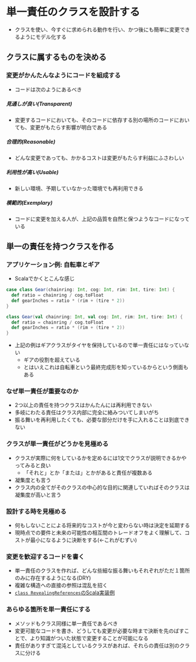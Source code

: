 # 単一責任のクラスを設計する
- クラスを使い、今すぐに求められる動作を行い、かつ後にも簡単に変更できるようにモデル化する

## クラスに属するものを決める

### 変更がかんたんなようにコードを組成する
- コードは次のようにあるべき

##### 見通しが良い(Transparent)
- 変更するコードにおいても、そのコードに依存する別の場所のコードにおいても、変更がもたらす影響が明白である

##### 合理的(Reasonable)
- どんな変更であっても、かかるコストは変更がもたらす利益にふさわしい

##### 利用性が高い(Usable)
- 新しい環境、予期していなかった環境でも再利用できる

##### 模範的(Exemplary)
- コードに変更を加える人が、上記の品質を自然と保つようなコードになっている

## 単一の責任を持つクラスを作る

### アプリケーション例: 自転車とギア
- Scalaでかくとこんな感じ
```scala
case class Gear(chainring: Int, cog: Int, rim: Int, tire: Int) {
  def ratio = chainring / cog.toFloat
  def gearInches = ratio * (rim + (tire * 2))
}
```

```scala
class Gear(val chainring: Int, val cog: Int, rim: Int, tire: Int) {
  def ratio = chainring / cog.toFloat
  def gearInches = ratio * (rim + (tire * 2))
}
```
- 上記の例はギアクラスがタイヤを保持しているので単一責任にはなっていない
  - ギアの役割を超えている
  - とはいえこれは自転車という最終完成形を知っているからという側面もある

### なぜ単一責任が重要なのか
- 2つ以上の責任を持つクラスはかんたんには再利用できない
- 多岐にわたる責任はクラス内部に完全に絡みついてしまいがち
- 振る舞いを再利用したくても、必要な部分だけを手に入れることは到底できない

### クラスが単一責任がどうかを見極める
- クラスが実際に何をしているかを定めるには1文でクラスが説明できるかやってみると良い
  - 「それと」とか「または」とかがあると責任が複数ある
- 凝集度とも言う
- クラス内の全てがそのクラスの中心的な目的に関連していればそのクラスは凝集度が高いと言う

### 設計する時を見極める
- 何もしないことによる将来的なコストが今と変わらない時は決定を延期する
- 現時点での要件と未来の可能性の相互間のトレードオフをよく理解して、コストが最小になるように決断をする(<-これがむずい)

### 変更を歓迎するコードを書く
- 単一責任のクラスを作れば、どんな些細な振る舞いもそれぞれがただ１箇所のみに存在するようになる(DRY)
- 複雑な構造への直接の参照は混乱を招く
- [`class RevealingReferences`のScala実装例](https://github.com/tofu511/til/blob/master/books/%E3%82%AA%E3%83%96%E3%82%B8%E3%82%A7%E3%82%AF%E3%83%88%E6%8C%87%E5%90%91%E8%A8%AD%E8%A8%88%E5%AE%9F%E8%B7%B5%E3%82%AC%E3%82%A4%E3%83%89/chapter2/RevealingReferences.scala)

### あらゆる箇所を単一責任にする
- メソッドもクラス同様に単一責任であるべき
- 変更可能なコードを書き、どうしても変更が必要な時まで決断を先のばすことで、より知識がついた状態で変更することが可能になる
- 責任がありすぎて混沌としているクラスがあれば、それらの責任は別のクラスに分ける
